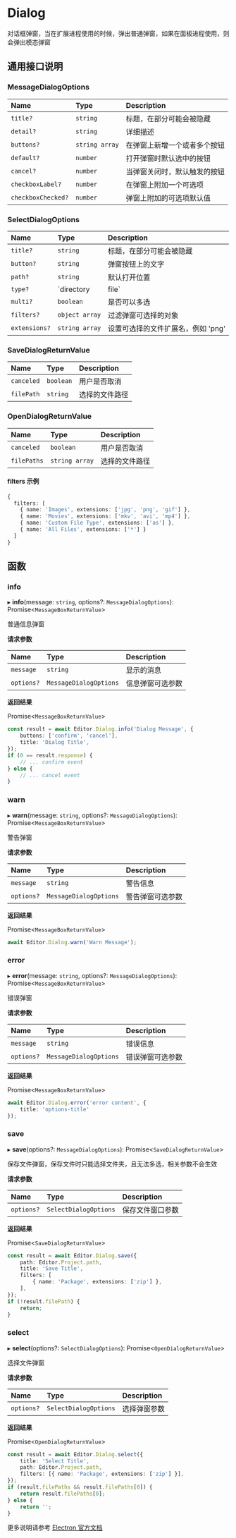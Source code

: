 # Dialog

对话框弹窗，当在扩展进程使用的时候，弹出普通弹窗，如果在面板进程使用，则会弹出模态弹窗

## 通用接口说明

### MessageDialogOptions

| Name                | Type                   | Description |
| :------------------ | :--------------------- | :-------------------------- |
| `title?`            | `string`               | 标题，在部分可能会被隐藏 |
| `detail?`           | `string`               | 详细描述 |
| `buttons?`          | `string array`         | 在弹窗上新增一个或者多个按钮 |
| `default?`          | `number`               | 打开弹窗时默认选中的按钮 |
| `cancel?`           | `number`               | 当弹窗关闭时，默认触发的按钮 |
| `checkboxLabel?`    | `number`               | 在弹窗上附加一个可选项 |
| `checkboxChecked?`  | `number`               | 弹窗上附加的可选项默认值 |

### SelectDialogOptions

| Name          | Type                   | Description |
| :------------ | :--------------------- | :-------------------------------- |
| `title?`      | `string`               | 标题，在部分可能会被隐藏 |
| `button?`     | `string`               | 弹窗按钮上的文字 |
| `path?`       | `string`               | 默认打开位置 |
| `type?`       | `directory | file`     | 是选择文件夹还是文件 |
| `multi?`      | `boolean`              | 是否可以多选 |
| `filters?`    | `object array`         | 过滤弹窗可选择的对象 |
| `extensions?` | `string array`         | 设置可选择的文件扩展名，例如 'png' |

### SaveDialogReturnValue

| Name          | Type                   | Description |
| :------------ | :--------------------- | :-------------------------------- |
| `canceled`    | `boolean`              | 用户是否取消 |
| `filePath`    | `string`               | 选择的文件路径 |

### OpenDialogReturnValue

| Name          | Type                   | Description |
| :------------ | :--------------------- | :-------------------------------- |
| `canceled`    | `boolean`              | 用户是否取消 |
| `filePaths`   | `string array`         | 选择的文件路径 |

#### filters 示例

```typescript
{
  filters: [
    { name: 'Images', extensions: ['jpg', 'png', 'gif'] },
    { name: 'Movies', extensions: ['mkv', 'avi', 'mp4'] },
    { name: 'Custom File Type', extensions: ['as'] },
    { name: 'All Files', extensions: ['*'] }
  ]
}
```

## 函数

### info

▸ **info**(message: `string`, options?: `MessageDialogOptions`): Promise<`MessageBoxReturnValue`\>

普通信息弹窗

**请求参数**

| Name       | Type                   | Description                          |
| :--------- | :--------------------- | :----------------------------------- |
| `message`  | `string`               | 显示的消息 |
| `options?` | `MessageDialogOptions` | 信息弹窗可选参数 |

**返回结果**

Promise<`MessageBoxReturnValue`\>

```typescript
const result = await Editor.Dialog.info('Dialog Message', {
    buttons: ['confirm', 'cancel'],
    title: 'Dialog Title',
});
if (0 == result.response) {
    // ... confirm event
} else {
    // ... cancel event
}
```

### warn

▸ **warn**(message: `string`, options?: `MessageDialogOptions`): Promise<`MessageBoxReturnValue`\>

警告弹窗

**请求参数**

| Name       | Type                   | Description                          |
| :--------- | :--------------------- | :----------------------------------- |
| `message`  | `string`               | 警告信息 |
| `options?` | `MessageDialogOptions` | 警告弹窗可选参数 |

**返回结果**

Promise<`MessageBoxReturnValue`\>

```typescript
await Editor.Dialog.warn('Warn Message');
```

### error

▸ **error**(message: `string`, options?: `MessageDialogOptions`): Promise<`MessageBoxReturnValue`\>

错误弹窗

**请求参数**

| Name       | Type                   | Description                          |
| :--------- | :--------------------- | :----------------------------------- |
| `message`  | `string`               | 错误信息 |
| `options?` | `MessageDialogOptions` | 错误弹窗可选参数 |

**返回结果**

Promise<`MessageBoxReturnValue`\>

```typescript
await Editor.Dialog.error('error content', {
    title: 'options-title'
});
```

### save

▸ **save**(options?: `MessageDialogOptions`): Promise<`SaveDialogReturnValue`\>

保存文件弹窗，保存文件时只能选择文件夹，且无法多选，相关参数不会生效

**请求参数**

| Name       | Type                  | Description                          |
| :--------- | :-------------------- | :----------------------------------- |
| `options?` | `SelectDialogOptions` | 保存文件窗口参数 |

**返回结果**

Promise<`SaveDialogReturnValue`\>

```typescript
const result = await Editor.Dialog.save({
    path: Editor.Project.path,
    title: 'Save Title',
    filters: [
        { name: 'Package', extensions: ['zip'] },
    ],
});
if (!result.filePath) {
    return;
}
```

### select

▸ **select**(options?: `SelectDialogOptions`): Promise<`OpenDialogReturnValue`\>

选择文件弹窗

**请求参数**

| Name       | Type                  | Description                          |
| :--------- | :-------------------- | :----------------------------------- |
| `options?` | `SelectDialogOptions` | 选择弹窗参数 |

**返回结果**

Promise<`OpenDialogReturnValue`\>

```typescript
const result = await Editor.Dialog.select({
    title: 'Select Title',
    path: Editor.Project.path,
    filters: [{ name: 'Package', extensions: ['zip'] }],
});
if (result.filePaths && result.filePaths[0]) {
    return result.filePaths[0];
} else {
    return '';
}
```

更多说明请参考 [Electron 官方文档](https://www.electronjs.org/zh/docs/latest/api/dialog)